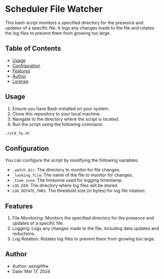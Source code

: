 # Scheduler File Watcher

This bash script monitors a specified directory for the presence and updates of a specific file. It logs any changes made to the file and rotates the log files to prevent them from growing too large.

## Table of Contents

- [Usage](#usage)
- [Configuration](#configuration)
- [Features](#features)
- [Author](#author)
- [License](#license)

## Usage

1. Ensure you have Bash installed on your system.
2. Clone this repository to your local machine.
3. Navigate to the directory where the script is located.
4. Run the script using the following command:

```bash
./scd_fw.sh
```

## Configuration

You can configure the script by modifying the following variables:

   - `_watch_dir`: The directory to monitor for file changes.
   - `_looking_file`: The name of the file to monitor for changes.
   - `_time_zone`: The timezone used for logging timestamp.
   - `LOG_DIR`: The directory where log files will be stored.
   - `LOG_ROTATE_THRS`: The threshold size (in bytes) for log file rotation.


## Features

1. File Monitoring: Monitors the specified directory for the presence and updates of a specific file.
2. Logging: Logs any changes made to the file, including data updates and reductions.
3. Log Rotation: Rotates log files to prevent them from growing too large.

## Author

   - Author: asinghftw
   - Date: Mar 17, 2024